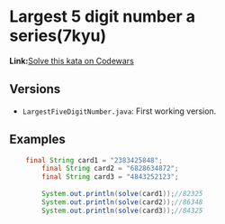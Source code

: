 # Largest 5 digit number a series(7kyu)
**Link:**[Solve this kata on Codewars](https://www.codewars.com/kata/51675d17e0c1bed195000001/java)
## Versions
- `LargestFiveDigitNumber.java`: First working version.
## Examples
```java
    final String card1 = "2383425848";
		final String card2 = "6828634872";
		final String card3 = "4843252123";
		
		System.out.println(solve(card1));//82325
		System.out.println(solve(card2));//86348
		System.out.println(solve(card3));//84325
